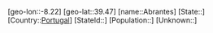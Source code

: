 ﻿---
location: [39.47,-8.22]
type: City
tags:
- geo/City


SpocWebEntityId: 28657
isDeleted: false
confidential: public

---
[geo-lon::-8.22]
[geo-lat::39.47]
[name::Abrantes]
[State::]
[Country::[Portugal](geo/Continent/Europe/Portugal.md)]
[StateId::]
[Population::]
[Unknown::]

